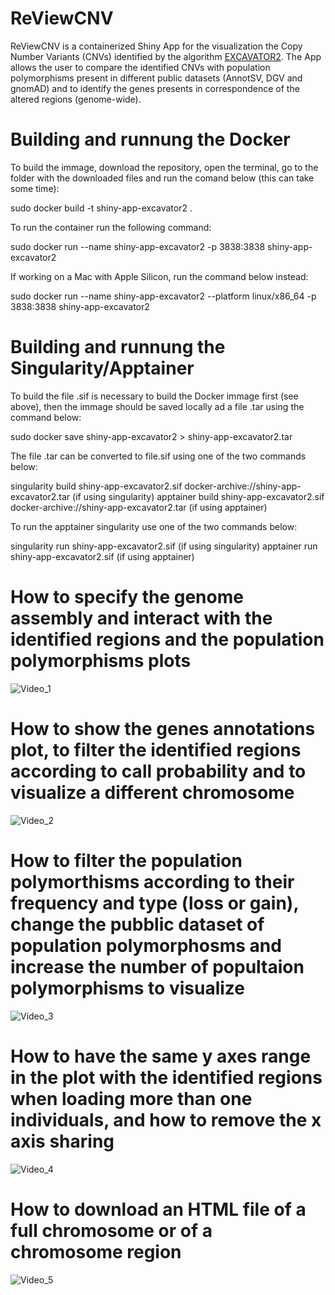 # ReViewCNV

ReViewCNV is a containerized Shiny App for the visualization the Copy Number Variants (CNVs) identified by the algorithm [EXCAVATOR2](https://pubmed.ncbi.nlm.nih.gov/27507884/). The App allows the user to compare the  identified CNVs with population polymorphisms present in different public datasets (AnnotSV, DGV and gnomAD) and to identify the genes presents in correspondence of the altered regions (genome-wide).

# Building and runnung the Docker

To build the immage, download the repository, open the terminal, go to the folder with the downloaded files and run the comand below (this can take some time):

sudo docker build -t shiny-app-excavator2 .

To run the container run the following command:

sudo docker run --name shiny-app-excavator2  -p 3838:3838 shiny-app-excavator2

If working on a Mac with Apple Silicon, run the command below instead:

sudo docker run --name shiny-app-excavator2 --platform linux/x86_64   -p 3838:3838 shiny-app-excavator2 

# Building and runnung the Singularity/Apptainer

To build the file .sif is necessary to build the Docker immage first (see above), then the immage should be saved locally ad a file .tar using the command below:

sudo docker save shiny-app-excavator2 > shiny-app-excavator2.tar 

The file .tar can be converted to file.sif using one of the two commands below:

singularity build shiny-app-excavator2.sif docker-archive://shiny-app-excavator2.tar (if using singularity)
apptainer build shiny-app-excavator2.sif docker-archive://shiny-app-excavator2.tar (if using apptainer)

To run the apptainer singularity use one of the two commands below:

singularity run    shiny-app-excavator2.sif (if using singularity)
apptainer run    shiny-app-excavator2.sif (if using apptainer)

# How to specify the genome assembly and interact with the identified regions and the population polymorphisms plots

![Video_1](https://github.com/ctglab/ReViewCNV/assets/110105172/c0f3ad06-f099-4a71-b962-8d7dfb152513)

# How to show the genes annotations plot, to filter the identified regions according to call probability and to visualize a different chromosome

![Video_2](https://github.com/ctglab/ReViewCNV/assets/110105172/6c770d9f-b347-4a99-8745-b61ece0def9f)

# How to filter the population polymorthisms according to their frequency and type (loss or gain), change the pubblic dataset of population polymorphosms and increase the number of popultaion polymorphisms to visualize

![Video_3](https://github.com/ctglab/ReViewCNV/assets/110105172/27f238ae-884e-4fa8-8fd9-b90be701decd)

# How to have the same y axes range in the plot with the identified regions when loading more than one individuals, and how to remove the x axis sharing

![Video_4](https://github.com/ctglab/ReViewCNV/assets/110105172/8d4d34bc-4eee-4ab9-a8e7-95a5acaa93f7)

# How to download an HTML file of a full chromosome or of a chromosome region

![Video_5](https://github.com/ctglab/ReViewCNV/assets/110105172/91823650-ccd4-4a69-a613-10043d012ff4)








